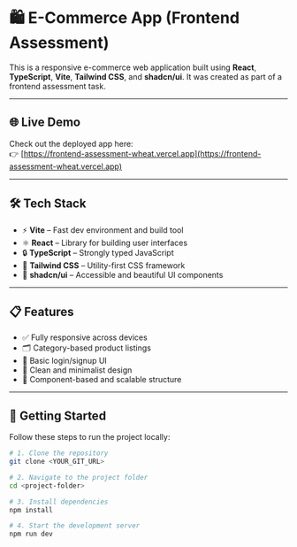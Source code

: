 # 🛍️ E-Commerce App (Frontend Assessment)

This is a responsive e-commerce web application built using **React**, **TypeScript**, **Vite**, **Tailwind CSS**, and **shadcn/ui**. It was created as part of a frontend assessment task.

---

## 🌐 Live Demo

Check out the deployed app here:  
👉 [https://frontend-assessment-wheat.vercel.app](https://frontend-assessment-wheat.vercel.app)

---

## 🛠️ Tech Stack

- ⚡ **Vite** – Fast dev environment and build tool
- ⚛️ **React** – Library for building user interfaces
- 🔒 **TypeScript** – Strongly typed JavaScript
- 🎨 **Tailwind CSS** – Utility-first CSS framework
- 🧩 **shadcn/ui** – Accessible and beautiful UI components

---

## 📋 Features

- ✅ Fully responsive across devices
- 🗂️ Category-based product listings
- 🔐 Basic login/signup UI
- 🧼 Clean and minimalist design
- 🎯 Component-based and scalable structure

---

## 🚀 Getting Started

Follow these steps to run the project locally:

```bash
# 1. Clone the repository
git clone <YOUR_GIT_URL>

# 2. Navigate to the project folder
cd <project-folder>

# 3. Install dependencies
npm install

# 4. Start the development server
npm run dev
